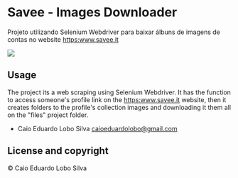 # Savee - Images Downloader

Projeto utilizando Selenium Webdriver para baixar álbuns de imagens de contas no website <https:www.savee.it>
</div align="center">
  <img src="https://cdn.discordapp.com/attachments/637058557254041600/921180829168840704/Savee_it_image_downloader3.png"/>
</div>

## Usage

The project its a web scraping using Selenium Webdriver. It has the function to access someone's profile link on the <https:www.savee.it> website, then it creates folders to the profile's collection images and downloading it them all on the "files" project folder.
- Caio Eduardo Lobo Silva <caioeduardolobo@gmail.com>

## License and copyright

© Caio Eduardo Lobo Silva
